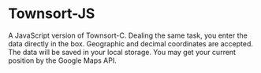 # Townsort-JS
A JavaScript version of Townsort-C.
Dealing the same task, you enter the data directly in the box. Geographic and decimal coordinates are accepted.
The data will be saved in your local storage. You may get your current position by the Google Maps API.
